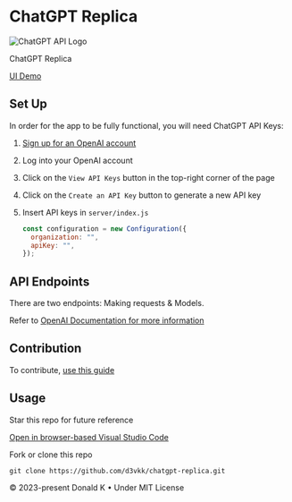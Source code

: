# ChatGPT Replica

![ChatGPT API Logo](https://github.com/d3vkk/chatgpt-replica/blob/master/client/public/chatgpt-logo.jpg)

ChatGPT Replica

[UI Demo](https://chatgptreplica.netlify.app)

## Set Up

In order for the app to be fully functional, you will need ChatGPT API Keys:

1. [Sign up for an OpenAI account](https://openai.com)
2. Log into your OpenAI account
3. Click on the `View API Keys` button in the top-right corner of the page
4. Click on the `Create an API Key` button to generate a new API key
5. Insert API keys in `server/index.js`

   ```js
   const configuration = new Configuration({
     organization: "",
     apiKey: "",
   });
   ```

## API Endpoints

There are two endpoints: Making requests & Models.

Refer to [OpenAI Documentation for more information](https://platform.openai.com/docs/api-reference/introduction)

## Contribution

To contribute, [use this guide](https://github.com/d3vkk/open-source/blob/master/CONTRIBUTING.md)

## Usage

Star this repo for future reference

[Open in browser-based Visual Studio Code](https://vscode.dev/github/d3vkk/chatgpt-replica)

Fork or clone this repo
```
git clone https://github.com/d3vkk/chatgpt-replica.git
```

© 2023-present Donald K • Under MIT License
